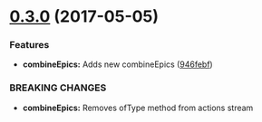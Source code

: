 <a name="0.3.0"></a>
# [0.3.0](https://github.com/BerkeleyTrue/redux-epic/compare/v0.2.0...v0.3.0) (2017-05-05)


### Features

* **combineEpics:** Adds new combineEpics ([946febf](https://github.com/BerkeleyTrue/redux-epic/commit/946febf))


### BREAKING CHANGES

* **combineEpics:** Removes ofType method from actions stream



